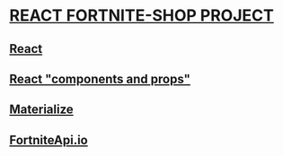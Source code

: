 # **[REACT FORTNITE-SHOP PROJECT](https://github.com/muteki-Ronin/react-shop-project)**

## **[React](https://ru.reactjs.org/)**

## **[React "components and props"](https://ru.reactjs.org/docs/components-and-props.html)**

## **[Materialize](https://materializecss.com/)**

## **[FortniteApi.io](https://fortniteapi.io/)**
